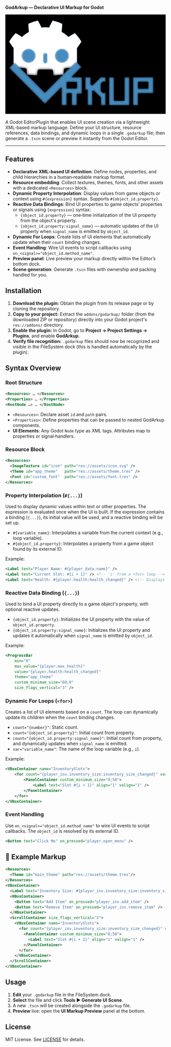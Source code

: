 **GodArkup — Declarative UI Markup for Godot**

![GodArkup Icon](godarkup-icon.png)

A Godot EditorPlugin that enables UI scene creation via a lightweight XML‑based markup language. Define your UI structure, resource references, data bindings, and dynamic loops in a single `.godarkup` file; then generate a `.tscn` scene or preview it instantly from the Godot Editor.

---

## Features

- **Declarative XML‑based UI definition**: Define nodes, properties, and child hierarchies in a human‑readable markup format.
- **Resource embedding**: Collect textures, themes, fonts, and other assets with a dedicated `<Resources>` block.
- **Dynamic Property Interpolation**: Display values from game objects or context using `#{expression}` syntax. Supports `#{object_id.property}`.
- **Reactive Data Bindings**: Bind UI properties to game objects’ properties or signals using `{expression}` syntax:
  - `{object_id.property}` — one‑time initialization of the UI property from the object's property.
  - `{object_id.property:signal_name}` — automatic updates of the UI property when `signal_name` is emitted by `object_id`.
- **Dynamic For Loops**: Create lists of UI elements that automatically update when their `count` binding changes.
- **Event Handling**: Wire UI events to script callbacks using `on_<signal>="object_id.method_name"`.
- **Preview panel**: Live preview your markup directly within the Editor’s bottom dock.
- **Scene generation**: Generate `.tscn` files with ownership and packing handled for you.

## Installation

1. **Download the plugin:** Obtain the plugin from its release page or by cloning the repository.
2. **Copy to your project:** Extract the `addons/godarkup/` folder (from the downloaded ZIP or repository) directly into your Godot project's `res://addons/` directory.
3. **Enable the plugin:** In Godot, go to **Project -> Project Settings -> Plugins**, and enable **GodArkup**.
4. **Verify file recognition:** `.godarkup` files should now be recognized and visible in the FileSystem dock (this is handled automatically by the plugin).

## Syntax Overview

### Root Structure

```xml
<Resources> … </Resources>
<Properties> … </Properties>
<RootNode …> … </RootNode>
```

- `<Resources>`: Declare asset `id` and `path` pairs.
- `<Properties>`: Define properties that can be passed to nested GodArkup components.
- **UI Elements**: Any Godot `Node` type as XML tags. Attributes map to properties or signal‐handlers.

### Resource Block

```xml
<Resources>
  <ImageTexture id="icon" path="res://assets/icon.svg" />
  <Theme id="app_theme"   path="res://assets/theme.tres" />
  <Font id="custom_font"  path="res://assets/font.tres" />
</Resources>
```

### Property Interpolation (`#{...}`)

Used to display dynamic values within text or other properties. The expression is evaluated once when the UI is built. If the expression contains a binding (`{...}`), its initial value will be used, and a reactive binding will be set up.

- `#{variable_name}`: Interpolates a variable from the current context (e.g., loop variable).
- `#{object_id.property}`: Interpolates a property from a game object found by its external ID.

Example:

```xml
<Label text="Player Name: #{player_data.name}" />
<Label text="Current Slot: #{i + 1}" /> <!-- 'i' from a <for> loop -->
<Label text="Health: #{player.health:health_changed}" /> <!-- Displays initial health, updates on signal -->
```

### Reactive Data Binding (`{...}`)

Used to bind a UI property directly to a game object's property, with optional reactive updates.

- `{object_id.property}`: Initializes the UI property with the value of `object_id.property`.
- `{object_id.property:signal_name}`: Initializes the UI property and updates it automatically when `signal_name` is emitted by `object_id`.

Example:

```xml
<ProgressBar
    min="0"
    max_value="{player.max_health}"
    value="{player.health:health_changed}"
    theme="app_theme"
    custom_minimum_size="60;0"
    size_flags_vertical="3" />
```

### Dynamic For Loops (`<for>`)

Creates a list of UI elements based on a `count`. The loop can dynamically update its children when the `count` binding changes.

- `count="{number}"`: Static count.
- `count="{object_id.property}"`: Initial count from property.
- `count="{object_id.property:signal_name}"`: Initial count from property, and dynamically updates when `signal_name` is emitted.
- `var="variable_name"`: The name of the loop variable (e.g., `i`).

Example:

```xml
<VBoxContainer name="InventorySlots">
    <for count="{player_inv.inventory_size:inventory_size_changed}" var="i">
        <PanelContainer custom_minimum_size="0;50">
            <Label text="Slot #{i + 1}" align="1" valign="1" />
        </PanelContainer>
    </for>
</VBoxContainer>
```

### Event Handling

Use `on_<signal>="object_id.method_name"` to wire UI events to script callbacks. The `object_id` is resolved by its external ID.

```xml
<Button text="Click Me" on_pressed="player.open_menu" />
```

## 📂 Example Markup

```xml
<Resources>
  <Theme id="main_theme" path="res://assets/theme.tres"/>
</Resources>
<VBoxContainer>
  <Label text="Inventory Size: #{player_inv.inventory_size:inventory_size_changed}" />
  <HBoxContainer>
    <Button text="Add Item" on_pressed="player_inv.add_item" />
    <Button text="Remove Item" on_pressed="player_inv.remove_item" />
  </HBoxContainer>
  <ScrollContainer size_flags_vertical="3">
    <VBoxContainer name="InventorySlots">
      <for count="{player_inv.inventory_size:inventory_size_changed}" var="i">
        <PanelContainer custom_minimum_size="0;50">
          <Label text="Slot #{i + 1}" align="1" valign="1" />
        </PanelContainer>
      </for>
    </VBoxContainer>
  </ScrollContainer>
</VBoxContainer>
```

## Usage

1. **Edit** your `.godarkup` file in the FileSystem dock.
2. **Select** the file and click **Tools ▶️ Generate UI Scene**.
3. A new `.tscn` will be created alongside the `.godarkup` file.
4. **Preview** live: open the **UI Markup Preview** panel at the bottom.


## License

MIT License. See [LICENSE](LICENSE) for details.

